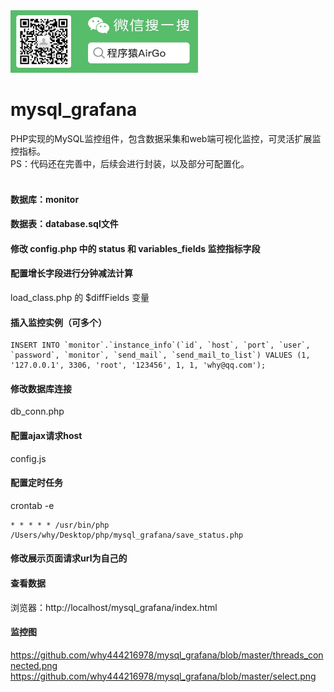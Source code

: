 <img src="https://github.com/why444216978/images/blob/master/qrcode.png" width="300" height="100" alt="图片描述文字"/>
<br>

# mysql_grafana
PHP实现的MySQL监控组件，包含数据采集和web端可视化监控，可灵活扩展监控指标。
<br>
PS：代码还在完善中，后续会进行封装，以及部分可配置化。
<br><br>


#### 数据库：monitor

#### 数据表：database.sql文件

#### 修改 config.php 中的 status 和 variables_fields 监控指标字段

#### 配置增长字段进行分钟减法计算
load_class.php 的 $diffFields 变量

#### 插入监控实例（可多个）
```
INSERT INTO `monitor`.`instance_info`(`id`, `host`, `port`, `user`, `password`, `monitor`, `send_mail`, `send_mail_to_list`) VALUES (1, '127.0.0.1', 3306, 'root', '123456', 1, 1, 'why@qq.com');
```

#### 修改数据库连接
db_conn.php

#### 配置ajax请求host
config.js

#### 配置定时任务
crontab -e
```
* * * * * /usr/bin/php /Users/why/Desktop/php/mysql_grafana/save_status.php
```

#### 修改展示页面请求url为自己的

#### 查看数据
浏览器：http://localhost/mysql_grafana/index.html

#### 监控图
https://github.com/why444216978/mysql_grafana/blob/master/threads_connected.png
https://github.com/why444216978/mysql_grafana/blob/master/select.png

